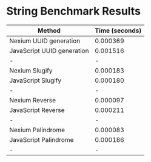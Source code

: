 # String Benchmark Results

| Method                     | Time (seconds) |
| -------------------------- | -------------- |
| Nexium UUID generation     | 0.000369       |
| JavaScript UUID generation | 0.001516       |
| -                          | -              |
| Nexium Slugify             | 0.000183       |
| JavaScript Slugify         | 0.000180       |
| -                          | -              |
| Nexium Reverse             | 0.000097       |
| JavaScript Reverse         | 0.000211       |
| -                          | -              |
| Nexium Palindrome          | 0.000083       |
| JavaScript Palindrome      | 0.000186       |
| -                          | -              |
